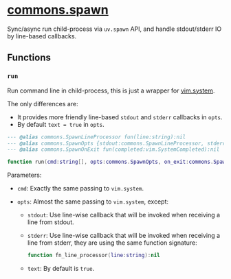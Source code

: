 <!-- markdownlint-disable MD001 MD013 MD034 MD033 MD051 MD024 -->

# [commons.spawn](https://github.com/linrongbin16/commons.nvim/blob/main/lua/commons/spawn.lua)

Sync/async run child-process via `uv.spawn` API, and handle stdout/stderr IO by line-based callbacks.

## Functions

### `run`

Run command line in child-process, this is just a wrapper for [vim.system](<https://neovim.io/doc/user/lua.html#vim.system()>).

The only differences are:

- It provides more friendly line-based `stdout` and `stderr` callbacks in `opts`.
- By default `text = true` in `opts`.

```lua
--- @alias commons.SpawnLineProcessor fun(line:string):nil
--- @alias commons.SpawnOpts {stdout:commons.SpawnLineProcessor, stderr:commons.SpawnLineProcessor, [string]:any}
--- @alias commons.SpawnOnExit fun(completed:vim.SystemCompleted):nil

function run(cmd:string[], opts:commons.SpawnOpts, on_exit:commons.SpawnOnExit?):vim.SystemObject
```

Parameters:

- `cmd`: Exactly the same passing to `vim.system`.
- `opts`: Almost the same passing to `vim.system`, except:

  - `stdout`: Use line-wise callback that will be invoked when receiving a line from stdout.
  - `stderr`: Use line-wise callback that will be invoked when receiving a line from stderr, they are using the same function signature:

    ```lua
    function fn_line_processor(line:string):nil
    ```

  - `text`: By default is `true`.
